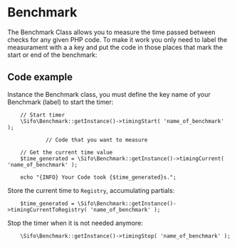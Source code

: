 Benchmark
=========================

The Benchmark Class allows you to measure the time passed between checks for any given PHP code. To make it work you only need to label the measurament with a a key and put the code in those places that mark the start or end of the benchmark:

Code example
-------------

Instance the Benchmark class, you must define the key name of your Benchmark (label) to start the timer:

        // Start timer
        \Sifo\Benchmark::getInstance()->timingStart( 'name_of_benchmark' );

                // Code that you want to measure

        // Get the current time value
        $time_generated = \Sifo\Benchmark::getInstance()->timingCurrent( 'name_of_benchmark' );
        
        echo "{INFO} Your Code took {$time_generated}s.";

Store the current time to `Registry`, accumulating partials:

        $time_generated = \Sifo\Benchmark::getInstance()->timingCurrentToRegistry( 'name_of_benchmark' );

Stop the timer when it is not needed anymore:
        
        \Sifo\Benchmark::getInstance()->timingStop( 'name_of_benchmark' );
